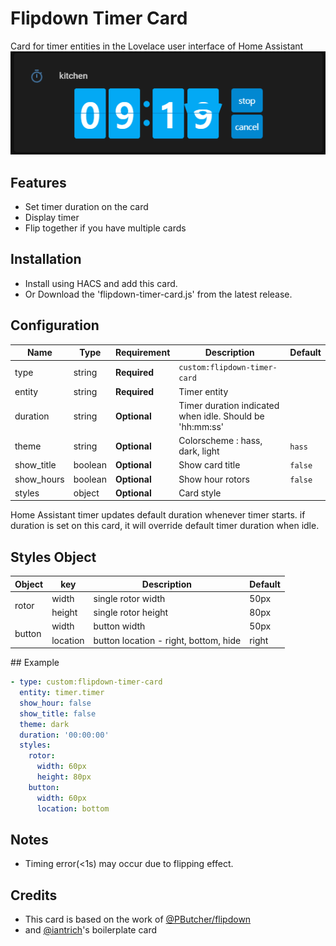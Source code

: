 # Flipdown Timer Card

Card for timer entities in the Lovelace user interface of Home Assistant
![Default](card.png)

## Features

- Set timer duration on the card
- Display timer
- Flip together if you have multiple cards

## Installation

- Install using HACS and add this card.
- Or Download the 'flipdown-timer-card.js' from the latest release.

## Configuration

| Name       | Type    | Requirement  | Description                                              | Default |
| ---------- | ------- | ------------ | -------------------------------------------------------- | ------- |
| type       | string  | **Required** | `custom:flipdown-timer-card`                             |         |
| entity     | string  | **Required** | Timer entity                                             |         |
| duration   | string  | **Optional** | Timer duration indicated when idle. Should be 'hh:mm:ss' |         |
| theme      | string  | **Optional** | Colorscheme : hass, dark, light                          | `hass`  |
| show_title | boolean | **Optional** | Show card title                                          | `false` |
| show_hours | boolean | **Optional** | Show hour rotors                                         | `false` |
| styles     | object  | **Optional** | Card style                                               |         |

Home Assistant timer updates default duration whenever timer starts. if duration is set on this card, it will override default timer duration when idle.

## Styles Object

<table>
<thead>
<tr>
<th>Object</th>
<th>key</th>
<th>Description</th>
<th>Default</th>
</tr>
</thead>
<tbody>
<tr>
<td rowspan=2>rotor</td>
<td>width</td>
<td>single rotor width</td>
<td>50px</td>
</tr>
<tr>
<td>height</td>
<td>single rotor height</td>
<td>80px</td>
</tr>
<tr>
<td rowspan=2>button</td>
<td>width</td>
<td>button width</td>
<td>50px</td>
</tr>
<tr>
<td>location</td>
<td>button location - right, bottom, hide</td>
<td>right</td>
</tr>
</tbody>
</table>
## Example

```yaml
- type: custom:flipdown-timer-card
  entity: timer.timer
  show_hour: false
  show_title: false
  theme: dark
  duration: '00:00:00'
  styles:
    rotor:
      width: 60px
      height: 80px
    button:
      width: 60px
      location: bottom
```

## Notes

- Timing error(<1s) may occur due to flipping effect.

## Credits

- This card is based on the work of [@PButcher/flipdown](https://github.com/PButcher/flipdown)
- and [@iantrich](https://github.com/iantrich)'s boilerplate card
